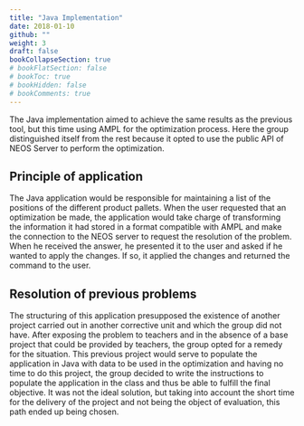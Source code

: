 ```yaml
---
title: "Java Implementation"
date: 2018-01-10
github: ""
weight: 3
draft: false
bookCollapseSection: true
# bookFlatSection: false
# bookToc: true
# bookHidden: false
# bookComments: true
---
```


The Java implementation aimed to achieve the same results as the previous tool, but this time using AMPL for the optimization process. Here the group distinguished itself from the rest because it opted to use the public API of NEOS Server to perform the optimization.

## Principle of application
The Java application would be responsible for maintaining a list of the positions of the different product pallets. When the user requested that an optimization be made, the application would take charge of transforming the information it had stored in a format compatible with AMPL and make the connection to the NEOS server to request the resolution of the problem. When he received the answer, he presented it to the user and asked if he wanted to apply the changes. If so, it applied the changes and returned the command to the user.

## Resolution of previous problems
The structuring of this application presupposed the existence of another project carried out in another corrective unit and which the group did not have. After exposing the problem to teachers and in the absence of a base project that could be provided by teachers, the group opted for a remedy for the situation. This previous project would serve to populate the application in Java with data to be used in the optimization and having no time to do this project, the group decided to write the instructions to populate the application in the class and thus be able to fulfill the final objective. It was not the ideal solution, but taking into account the short time for the delivery of the project and not being the object of evaluation, this path ended up being chosen.
